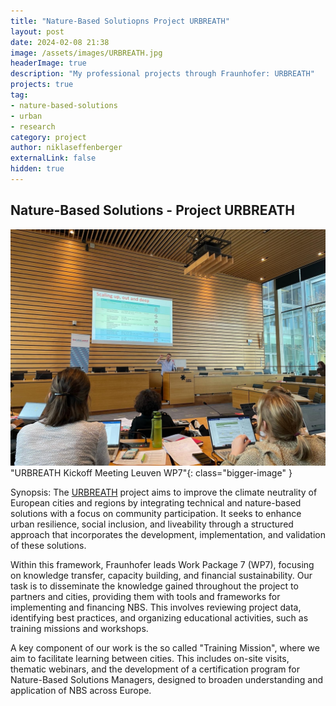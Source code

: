 ```yaml
---
title: "Nature-Based Solutiopns Project URBREATH"
layout: post
date: 2024-02-08 21:38
image: /assets/images/URBREATH.jpg
headerImage: true
description: "My professional projects through Fraunhofer: URBREATH"
projects: true
tag:
- nature-based-solutions
- urban
- research
category: project
author: niklaseffenberger
externalLink: false
hidden: true
---
```


## Nature-Based Solutions - Project URBREATH

![URBREATH Kickoff Meeting Niklas](/assets/images/URBREATH.jpg)"URBREATH Kickoff Meeting Leuven WP7"{: class="bigger-image" }

Synopsis: The [URBREATH][1] project aims to improve the climate neutrality of European cities and regions by integrating technical and nature-based solutions with a focus on community participation. It seeks to enhance urban resilience, social inclusion, and liveability through a structured approach that incorporates the development, implementation, and validation of these solutions.

Within this framework, Fraunhofer leads Work Package 7 (WP7), focusing on knowledge transfer, capacity building, and financial sustainability. Our task is to disseminate the knowledge gained throughout the project to partners and cities, providing them with tools and frameworks for implementing and financing NBS. This involves reviewing project data, identifying best practices, and organizing educational activities, such as training missions and workshops.

A key component of our work is the so called "Training Mission", where we aim to facilitate learning between cities. This includes on-site visits, thematic webinars, and the development of a certification program for Nature-Based Solutions Managers, designed to broaden understanding and application of NBS across Europe.

[1]: https://cordis.europa.eu/project/id/101139711
